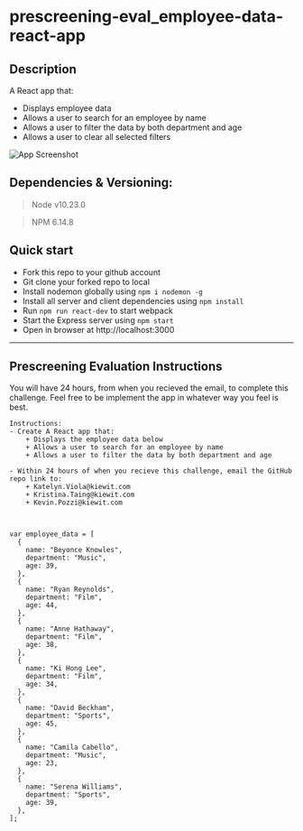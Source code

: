 # prescreening-eval_employee-data-react-app

## Description

A React app that:
+ Displays employee data
+ Allows a user to search for an employee by name
+ Allows a user to filter the data by both department and age
+ Allows a user to clear all selected filters

![App Screenshot](https://i.imgur.com/TmmfdFf.png)
## Dependencies & Versioning:

> Node v10.23.0

> NPM 6.14.8

## Quick start

- Fork this repo to your github account
- Git clone your forked repo to local
- Install nodemon globally using `npm i nodemon -g`
- Install all server and client dependencies using `npm install`
- Run `npm run react-dev` to start webpack
- Start the Express server using `npm start`
- Open in browser at http://localhost:3000

---

## Prescreening Evaluation Instructions

You will have 24 hours, from when you recieved the email, to complete this challenge.
Feel free to be implement the app in whatever way you feel is best.

    Instructions:
    - Create A React app that:
        + Displays the employee data below
        + Allows a user to search for an employee by name
        + Allows a user to filter the data by both department and age

    - Within 24 hours of when you recieve this challenge, email the GitHub repo link to:
        + Katelyn.Viola@kiewit.com
        + Kristina.Taing@kiewit.com
        + Kevin.Pozzi@kiewit.com



    var employee_data = [
      {
        name: "Beyonce Knowles",
        department: "Music",
        age: 39,
      },
      {
        name: "Ryan Reynolds",
        department: "Film",
        age: 44,
      },
      {
        name: "Anne Hathaway",
        department: "Film",
        age: 38,
      },
      {
        name: "Ki Hong Lee",
        department: "Film",
        age: 34,
      },
      {
        name: "David Beckham",
        department: "Sports",
        age: 45,
      },
      {
        name: "Camila Cabello",
        department: "Music",
        age: 23,
      },
      {
        name: "Serena Williams",
        department: "Sports",
        age: 39,
      },
    ];
